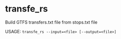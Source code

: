 # transfe_rs

Build GTFS transfers.txt file from stops.txt file

USAGE:
`transfe_rs --input=<file> [--output=<file>]`
